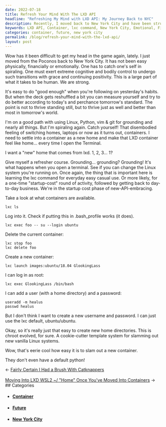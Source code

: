 ```yaml
---
date: 2022-07-18
title: Refresh Your Mind With The LXD API
headline: "Refreshing My Mind with LXD API: My Journey Back to NYC"
description: Recently, I moved back to New York City and have been struggling both emotionally and financially. To thrive in tomorrow's world, I'm learning the LXD API to create containers and refresh my mind. With the lxc command, I can easily create a new container, even adding a user and password if I want. I'm amazed at how quickly I can create a container, and can't wait to see what the future holds.
keywords: LXD API, Container, lxc command, New York City, Emotional, Financial, Thrive, Tomorrow's World, User, Password, Create, Easily, Future
categories: container, future, new york city
permalink: /blog/refresh-your-mind-with-the-lxd-api/
layout: post
---
```



Wow has it been difficult to get my head in the game again, lately. I just
moved from the Poconos back to New York City. It has not been easy physically,
financially or emotionally. One has to catch one's self in spiraling. One must
exert extreme cognitive and bodily control to undergo such transitions with
grace and continuing positivity. This is a large part of what it takes to be
human. We are strong.

It's easy to do "good enough" when you're following on yesterday's habits. But
when the deck gets reshuffled a bit you can measure yourself and try to do
better according to today's and perchance tomorrow's standard. The point is not
to thrive standing still, but to thrive just as well and better than most in
tomorrow's world.

I'm on a good path with using Linux, Python, vim & git for grounding and nearly
all things. But I'm spiraling again. Catch yourself! That disembodied feeling
of switching homes, laptops or now as it turns out, containers. I need to
settle into a container as a new home and make that LXD container feel like
home... every time I open the Terminal.

I want a "new" home that comes from lxd. 1, 2, 3... 1?

Give myself a refresher course. Grounding... grounding? Grounding! It's what
happens when you open a terminal. See if you can change the Linux system you're
running on. Once again, the thing that is important here is learning the lxc
command for everyday easy casual use. Or more likely, for a one-time
"startup-cost" round of activity, followed by getting back to day-to-day
business. We're in the startup cost phase of new-API-embracing.

Take a look at what containers are available.

    lxc ls

Log into it. Check if putting this in .bash_profile works (it does).

    lxc exec foo -- su --login ubuntu

Delete the current container:

    lxc stop foo
    lxc delete foo

Create a new container:

    lxc launch images:ubuntu/18.04 GlookingLass

I can log in as root:

    lxc exec GlookingLass /bin/bash

I can add a user (with a home directory) and a password:

    useradd -m healus
    passwd healus

But I don't think I want to create a new username and password. I can just use
the lxc default, ubuntu/ubuntu.

Okay, so it's really just that easy to create new home directories. This is
chroot evolved, for sure. A cookie-cutter template system for slamming out new
vanilla Linux systems.

Wow, that's eerie cool how easy it is to slam out a new container.

They don't even have a default python!


<div class="arrow-links"><div class="post-nav-prev"><span class="arrow">&larr;&nbsp;</span><a href="/blog/fairly-certain-i-had-a-brush-with-catknappers/">Fairly Certain I Had a Brush With Catknappers</a></div> &nbsp; <div class="post-nav-next"><a href="/blog/moving-into-lxd-wsl2-home-once-you-ve-moved-into-containers/">Moving Into LXD WSL2 ~/ "Home" Once You've Moved Into Containers</a><span class="arrow">&nbsp;&rarr;</span></div></div>
## Categories

<ul>
<li><h4><a href='/container/'>Container</a></h4></li>
<li><h4><a href='/future/'>Future</a></h4></li>
<li><h4><a href='/new-york-city/'>New York City</a></h4></li></ul>